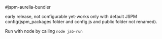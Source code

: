 #jspm-aurelia-bundler

early release, not configurable yet-works only with default JSPM config(jspm_packages folder and config.js and public folder not renamed).

Run with node by calling `node jab-run`